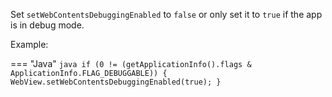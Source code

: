 Set `setWebContentsDebuggingEnabled` to `false` or only set it to `true` if the app is in debug mode.

Example:

=== "Java"
	```java
	    if (0 != (getApplicationInfo().flags & ApplicationInfo.FLAG_DEBUGGABLE)) {
        WebView.setWebContentsDebuggingEnabled(true);
      }
	```
